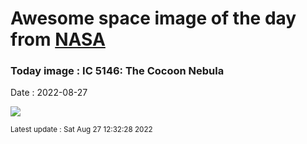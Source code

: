 
# Awesome space image of the day from [NASA](https://api.nasa.gov/)

### Today image : IC 5146: The Cocoon Nebula

Date : 2022-08-27


![](https://apod.nasa.gov/apod/image/2208/IC5146JenkinsAB3_1100.jpg)

<small>Latest update : Sat Aug 27 12:32:28 2022</small>


